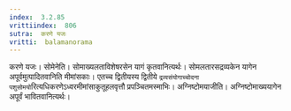 ```yaml
---
index:  3.2.85
vrittiindex:  806
sutra:  करणे यजः
vritti:  balamanorama 
---
```


करणे यजः। सोमेनेति। सोमाख्यलताविशेषरसेन यागं कृतवानित्यर्थः। सोमलतारसद्रव्यकेन यागेन अपूर्वमुत्पादितवानिति मीमांसकाः। एतच्च द्वितीयस्य द्वितीये `द्रव्यसंयोगाच्चोदना पशुसोमयो`रित्यधिकरणेऽध्वरमीमांसाकुतूहलवृत्तौ प्रपञ्चितमस्माभिः। अग्निष्टोमयाजीति। अग्निष्टोमाख्ययागेन अपूर्वं भावितवानित्यर्थः। 

